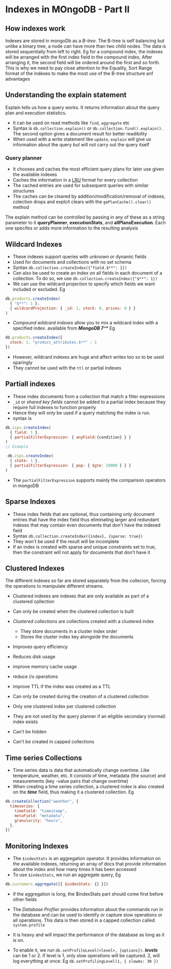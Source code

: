 # Indexes in MOngoDB - Part II

## How indexes work

 Indexes are stored in mongoDb as a *B-tree*. The B-tree is self balancing but unlike a binary tree, a node can have more than two child nodes. The data is stored sequentially from left to right. Eg for a compound index, the indexes will be arranged with the first index field in the compound index, After arranging it, the second field will be ordered around the first and so forth. This is why we need to pay close attention to the Equality, Sort Range format of the indexes to make the most use of the B-tree structure anf advantages

## Understanding the explain statement
Explain tells us how a query works. It returns information about the query plan and execution statistics.
* It can be used on read methods like `find`, `aggregate` etc
* Syntax is `db.collection.explain()` or `db.collection.find().explain()`. The second option gives a document result for better readibility
* When used with a write statement like `update`, `explain` will give us information about the query *but* will not carry out the query itself

### Query planner
* It chooses and caches the most efficient query plans for later use given the available indexes
* Caches the information in a [LRU](https://www.enjoyalgorithms.com/blog/implement-least-recently-used-cache) format for every collection
* The cached entries are used for subsequent queries with similar structures
* The caches can be cleared by addition/modification/removal of indexes, colection drops and explcit clears with the `gePlanCache().clear()` method

The explain method can be controlled by passing in any of these as a string parameter to it __queryPlanner__, __executionStats__, and __allPlansExecution__. Each one specifes or adds more information to the resulting analysis


## Wildcard Indexes

* These indexes support queries with unknown or dynamic fields
* Used for documents and collections with no set schema
* Syntax `db.collection.createIndex({"field.$**": 1})`
* Can also be used to create an index on all fields in each document of a collection. To do so, we use `db.collection.createIndex({"$**": 1})`
* We can use the wildcard projection to specify which fields we want included or excluded. Eg
```javascript
db.products.createIndex(
  { "$**": 1 },
  { wildcardProjection: { _id: 1, stock: 0, prices: 0 } }
)
```
* *Compound wildcard indexes* allow you to mix a wildcard index with a specified index. available from ___MongoDB 7^*___ Eg
```javascript
db.products.createIndex({
  stock: 1, "product_attributes.$**" : 1
})
```
* However, wildcard indexes are huge and affect writes too so to be used sparingly
* They cannot be used with the `ttl` or partial indexes

## Partiall indexes

* These index documents from a collection that match a filter expressions
* `_id` or *shared key fields* cannot be added to a partial index because they require full indexes to function properly
* Hence they will only be used if a query matching the index is run.
* syntax is
```javascript
db.zips.createIndex(
  { field: 1 },
  { partialFilterExpression: { anyField:{condition} } }
)
// Example

 db.zips.createIndex(
  { state: 1 },
  { partialFilterExpression: { pop: { $gte: 10000 } } }
)
```
* The `partialFilterExpression` supports mainly the comparison operators in mongoDB

## Sparse Indexes

* These index fields that are optional, thus containing only document entries that have the index field thus eliminating larger and redundant indexes that may contain even documents that don't have the indexed field
* Syntax `db.collection.createIndex({index}, {sparse: true})`
* They won't be used if the result will be incomplete
* If an index is created with sparse and unique constraints set to true, then the constraint will not apply for documents that don't have it


## Clustered Indexes
The different indexes so far are stored separately from the collecion, forcing the operations to manipulate different streams.
* Clustered indexes are indexes that are only available as part of a clustered cpllection
* Can only be created when the clustered collection is built
* *Clustered collections* are collections created with a clustered index
  * They store documents in a cluster index order
  * Stores the cluster index key alongside the documents
* Improves query efficiency
* Reduces disk usage
* improve memory cache usage
* reduce i/o operations
* improve TTL if the index was created as a TTL

* Can only be created during the creation of a clustered collection
* Only one clustered index per clustered collection
* They are not used by the query planner if an eligible secondary (normal)  index exists
* Can't be hidden
* Can't be created in capped collections

## Time series Collections

* Time series data is data that automatically change overtime. Like temperature, weather, etc. It consists of time, metadata (the source) and measurements (key -value pairs that change overtime)
* When creating a time series collection, a clustered index is also created on the ___time___ field, thus making it a clustered collection. Eg
```javascript
db.createCollection("weather", {
  timeseries: {
    timeField: "timestamp",
    metaField: "metadata",
    granularity: "hours",
  },
})

```

## Monitoring Indexes

* The `$indexStats` is an aggregation operator. It provides information on the available indexes, returning an array of docs that provide information about the index and how many times it has been accessed
* To use `$indexStats`, we run an aggregate query, Eg
```javascript
db.customers.aggregate([{ $indexStats: {} }])
```
* if the aggregation is long, the $indexStats part should come first before other fields

* The *Database Profiler* provides information about the commands run in the database and can be used to identify or capture slow operations or all operations. This data is then stored in a capped collection called `system.profile`
* It is heavy and will impact the performance of the database as long as it is on.
* To enable it, we run `db.setProfileLevel(<level>, {options})`. ___levels___ can be 1 or 2. if level is 1, only slow operations will be captured. 2, will log everything at once. Eg `db.setProfilingLevel(1, { slowms: 30 })`
